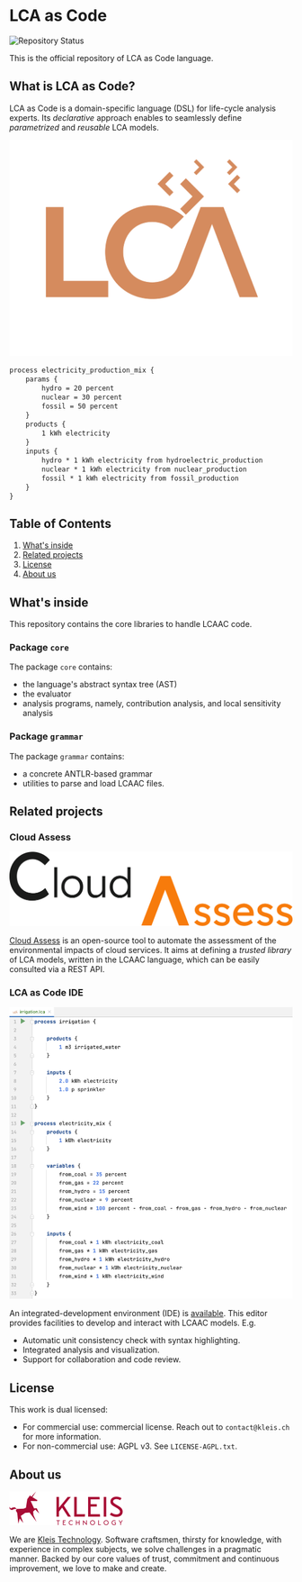 # LCA as Code

![Repository Status](https://www.repostatus.org/badges/latest/active.svg)

This is the official repository of LCA as Code language.

## What is LCA as Code?

LCA as Code is a domain-specific language (DSL) for life-cycle analysis experts.
Its *declarative* approach enables to seamlessly define *parametrized* and *reusable* LCA models.

![LCA as Code](./assets/logo-white-60pct.png)

```lca
process electricity_production_mix {
    params {
        hydro = 20 percent
        nuclear = 30 percent
        fossil = 50 percent
    }
    products {
        1 kWh electricity
    }
    inputs {
        hydro * 1 kWh electricity from hydroelectric_production
        nuclear * 1 kWh electricity from nuclear_production
        fossil * 1 kWh electricity from fossil_production
    }
}
```

## Table of Contents

1. [What's inside](#whats-inside)
2. [Related projects](#related-projects)
3. [License](#license)
4. [About us](#about-us)

## What's inside

This repository contains the core libraries to handle LCAAC code.

### Package `core`

The package `core` contains:
- the language's abstract syntax tree (AST)
- the evaluator
- analysis programs, namely, contribution analysis, and local sensitivity analysis

### Package `grammar`

The package `grammar` contains:
- a concrete ANTLR-based grammar
- utilities to parse and load LCAAC files.

## Related projects

### Cloud Assess

![Cloud Assess](./assets/cloudassess.svg)

[Cloud Assess](https://github.com/kleis-technology/cloud-assess) is an open-source tool 
to automate the assessment of the environmental impacts of cloud services.
It aims at defining a *trusted library* of LCA models, written in the LCAAC language,
which can be easily consulted via a REST API.

### LCA as Code IDE

![LCA as Code IDE](./assets/code_sample.png)

An integrated-development environment (IDE) is [available](https://lca-as-code.com).
This editor provides facilities to develop and interact with LCAAC models. E.g.
- Automatic unit consistency check with syntax highlighting.
- Integrated analysis and visualization.
- Support for collaboration and code review.

## License

This work is dual licensed:
- For commercial use: commercial license. Reach out to `contact@kleis.ch` for more information.
- For non-commercial use: AGPL v3. See `LICENSE-AGPL.txt`.

## About us

![Kleis](./assets/kleis.svg)

We are [Kleis Technology](https://kleis.ch).
Software craftsmen, thirsty for knowledge, with experience in complex subjects, we solve challenges in a pragmatic manner. 
Backed by our core values of trust, commitment and continuous improvement, we love to make and create.
